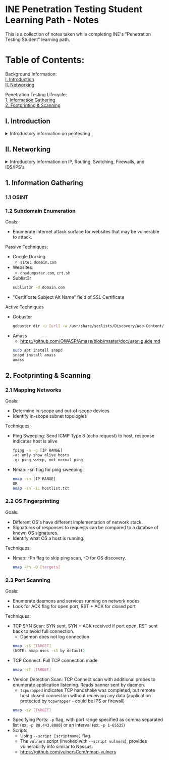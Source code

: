 # INE Penetration Testing Student Learning Path - Notes  
This is a collection of notes taken while completing INE's "Penetration Testing Student" learning path.  

# Table of Contents:
Background Information:  
[I. Introduction](#i-introduction)  
[II. Networking](#i-networking)  

Penetration Testing Lifecycle:  
[1. Information Gathering](#1-information-gathering)  
[2. Footprinting & Scanning](#2-footprinting--scanning)  

## I. Introduction
<details>
  <summary>Introductory information on pentesting</summary>
  
  >(nothing notable for me in this section)  
</details>
  
## II. Networking
<details>
  <summary>Introductory information on IP, Routing, Switching, Firewalls, and IDS/IPS's</summary>
  
  ### II.1 IP
  **IPV4** 
  - Made up of 4 bytes (octets) delineated with ".", 64 bits total
  - Contains a network prefix and host portion of IP address
  - Example: 192.168.1.5/24
    - Host: 192.168.1.5
    - Subnet: 192.168.1.0
    - Mask: 255.255.255.0


  **IPV6**
  - Made up of 8 groups of 2 bytes (in hex) delineated with ":", 128 bits total.
  - First half is network, second half is host.
    - Network portion has 6 bytes (48 bits) of Global Unicast Address, and 2 bytes (16 bits) of Subnet ID.
  - Three scopes:
    - Global Unicast - Internet-routed
    - Unique Local - Internally routable, but not routed on internet.
    - Link Local - Cannot be routed internally or externally
  - Example: 2002:0000:0000:1200:acbd:ffff:c0a8:0101/64
    - Host: 2002:0000:0000:1200:acbd:ffff:c0a8:0101
    - Subnet: 2002:0000:0000:1200:0000:0000:0000:0000 to 2002:0000:0000:1200:ffff:ffff:ffff:ffff
    - Mask: FFFF:FFFF:FFFF:FFFF::


  ### II.2 Routing
  - Checking routing tables:
    - Linux:
      ```bash
      ip route
      ```  
    - Windows:
      ```
      route print
      ```  
    - MacOS:
      ```
      netstat -r
      ```  
    - Adding a route:
      - Linux:  
        ```
        ip route add <subnet> via <gateway>
        ```

  ### II.3 Link Layer
  - MAC addresses  
    - 6 bytes (48 bits), written in hex form.
  - Finding MAC address:  
    - Windows:  
      ```
      ipconfig /all
      ```  
    - Linux/*nix:
      ```
      ifconfig
      or
      ip addr
      ```  
  - Forwarding tables:
    - Also called Content Addressable Memory (CAM) table.
    - Created as the switch obtains new data frames.
    - Kept on Switches, contain MAC address, interface, and TTL.
      - TTL determines how long entries stay in table (since CAM table has finite size)
    - If two hosts have the same interfaces, then most likely connected via another switch.
    - Address Resolution Protocl (ARP):
      - Sends frame to broadcast address seeking MAC address corresponding to a specific IP address.
      - ARP cache kept on hosts
        - Windows:
          ```
          arp -a
          ```
        - Linux:
          ```
          ip neighbor
          ```
        - \*nix:
          ```
          arp
          ```
  ### II.4 TCP/UDP
  - TCP is connection-oriented, UDP connectionless.
  - Processes on a host are identified with \<IP\>:\<PORT\>.
  - Ports 0-1023 are **well-known** ports.
  - IANA Port Assignments: http://www.iana.org/assignments/service-names-port-numbers/service-names-port-numbers.xhtml
  - Daemon: A program that runs a service (ex: Web server daemon runs Apache2 web service)
  - Check current listening ports and TCP connections:
    - Windows:
      ```
      netstat -ano
      ```
    - Linux:
      ```
      netstat -tunp
      ```
    - \*nix:
      ```
      netsat -p tcp -p udp
      lsof -n i4TCP -4 UDP
      ```
  ### II.5 Firewalls and Network Defense
  - Firewalls:
    - Three types:
      - Packet Filtering: Takes into consideration source and destination IP address & port, along with protocol. Does not look at packet contents, and does not protect against application-layer attacks.
        - Typically rules set to **allow**, **drop**, or **deny**
          - Unlike **deny**, **drop** does not send a response when packet is not forwarded. 
      - Application Level/ Deep Packet Inspection:
        - Utilized by IDS's, checks actual packet data. Capable of identifying port scans, SQL injections, buffer overflow, etc.
  - IDS:
    - Host based or network based (HIDS vs NIDS).
    - NIDS typically placed within a network/ subnet where security levels differ.
    - HIDS monitor application logs, filesystem changes, OS config changes, etc.
  - IPS:
    - Capable of dropping packets and acting when malicious activity is detected.  
  - Spotting network defenses:
    - No responses to TCP SYN may indicate packets dropped
    - TCP RST/ACK response to SYN  

  ### II.6 Wireshark
  - Filters
    - Capture filters: Filtering occurs during the actual capture of packets.
    - Display filters: Filters only show certain packets obtained during the capture.
      - \<protocolname\>.[field][operand value]
      - ip.addr == 192.168.0.1  

  ### II.7 Data Exfiltration Lab
  - https://github.com/stufus/egresscheck-framework.git
  - Can look for interesting files with:
    ```
    dir /s /b [filename]
    ```
    - The "/s" flag recurses through subdirectories during the search.
    - The "/b" flag provides a "bare" list of directories and files.
  - Can check for scripting languages with:
    ```
    python --version
    powershell ls
    ```
  - Simple python http server:
    ``` bash
    python -m SimpleHTTPServer 8080
    ```
  - Start python http server in directory for PacketWhisper (https://github.com/TryCatchHCF/PacketWhisper)
    - May also be useful to host the zip: https://github.com/TryCatchHCF/PacketWhisper/archive/master.zip
  - Navigate to hosted python server on target machine
  - Download master.zip, extract locally.
  - On target machine, use ```python packetwhisper.py```
  - Using "Random SUbdomain FQDNs" transfer mode and "cloudfront_prefixes" cipher on the victim machine, we can put the file back together on the attacker machine by saving the pcap, using ```python packetwhisper.py``` with the second mode, and select the same ciphers.
  </details>

## 1. Information Gathering
### 1.1 OSINT

### 1.2 Subdomain Enumeration
Goals:
- Enumerate internet attack surface for websites that may be vulnerable to attack.  

Passive Techniques:
- Google Dorking
  - ```site: domain.com```
- Websites:
  - ```dnsdumpster.com```, ```crt.sh```
- Sublist3r
  ``` bash
  sublist3r -d domain.com
  ```
- "Certificate Subject Alt Name" field of SSL Certificate

Active Techniques
- Gobuster
  ``` bash
  gobuster dir -u [url] -w /usr/share/seclists/Discovery/Web-Content/directory-list-2.3-medium.txt
  ```
- Amass
  - https://github.com/OWASP/Amass/blob/master/doc/user_guide.md
  ``` bash
  sudo apt install snapd
  snapd install amass
  amass
  ```
  
## 2. Footprinting & Scanning
### 2.1 Mapping Networks
Goals:
- Determine in-scope and out-of-scope devices
- Identify in-scope subnet topologies

Techniques:
- Ping Sweeping: Send ICMP Type 8 (echo request) to host, response indicates host is alive
  ``` bash
  fping -a -g [IP RANGE]
  -a: only show alive hosts
  -g: ping sweep, not normal ping
  ```
- Nmap: -sn flag for ping sweeping.
  ``` bash
  nmap -sn [IP RANGE]
  OR
  nmap -sn -iL hostlist.txt
  ```
### 2.2 OS Fingerprinting
Goals:
- Different OS's have different implementation of network stack.
- Signatures of responses to requests can be compared to a databse of known OS signatures.
- Identify what OS a host is running.

Techniques:
- Nmap: -Pn flag to skip ping scan, -O for OS discovery.
  ``` bash
  nmap -Pn -O [targets]
  ```

### 2.3 Port Scanning
Goals:
- Enumerate daemons and services running on network nodes
- Look for ACK flag for open port, RST + ACK for closed port


Techniques:
- TCP SYN Scan: SYN sent, SYN + ACK received if port open, RST sent back to avoid full connection.
  - Daemon does not log connection
  ``` bash
  nmap -sS [TARGET]
  (NOTE: nmap uses -sS by default)
  ```
- TCP Connect: Full TCP connection made
  ``` bash
  nmap -sT [TARGET]
  ```
- Version Detection Scan: TCP Connect scan with additional probes to enumerate application listening. Reads banner sent by daemon.
  - ```tcpwrapped``` indicates TCP handshake was completed, but remote host closed connection without receiving any data (application protected by ```tcpwrapper``` - could be IPS or firewall)
  ``` bash
  nmap -sV [TARGET]
  ```
- Specifying Ports: ```-p``` flag, with port range specified as comma separated list (ex: ```-p 80,443,8080```) or an interval (ex: ```-p 1-65535```)
- Scripts:
  - Using `--script [scriptname]` flag.
  - The `vulners` script (invoked with `--script vulners`), provides vulnerability info similar to Nessus.
  - https://github.com/vulnersCom/nmap-vulners
